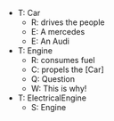 * T: Car
  * R: drives the people
  * E: A mercedes
  * E: An Audi
* T: Engine
  * R: consumes fuel
  * C: propels the [Car]
  * Q: Question
  * W: This is why!
* T: ElectricalEngine
  * S: Engine
